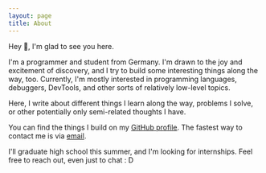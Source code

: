 ```yaml
---
layout: page
title: About
---
```


Hey 👋, I'm glad to see you here.

I'm a programmer and student from Germany. I'm drawn to the joy and excitement of discovery, and I try to build some interesting things along the way, too. Currently, I'm mostly interested  in programming languages, debuggers, DevTools, and other sorts of relatively low-level topics.

Here, I write about different things I learn along the way, problems I solve, or other potentially only semi-related thoughts I have.

You can find the things I build on my [GitHub profile](https://github.com/thass0). The fastest way to contact me is via <a href="mailto:{{ site.author.email }}">email</a>.

I'll graduate high school this summer, and I'm looking for internships. Feel free to reach out, even just to chat : D

